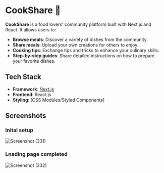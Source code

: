 # CookShare 🍲

**CookShare** is a food lovers' community platform built with Next.js and React. It allows users to:

- **Browse meals**: Discover a variety of dishes from the community.
- **Share meals**: Upload your own creations for others to enjoy.
- **Cooking tips**: Exchange tips and tricks to enhance your culinary skills.
- **Step-by-step guides**: Share detailed instructions on how to prepare your favorite dishes.

## Tech Stack
- **Framework**: [Next.js](https://nextjs.org/)
- **Frontend**: React.js
- **Styling**: [CSS Modules/Styled Components] 


## Screenshots

### Inital setup

![Screenshot (331)](https://github.com/user-attachments/assets/be5b2912-8ebb-4282-a64f-9ed1005358d7)


### Lnading page completed
![Screenshot (332)](https://github.com/user-attachments/assets/85258fba-a9e5-4413-a48f-32cef4ff9528)


